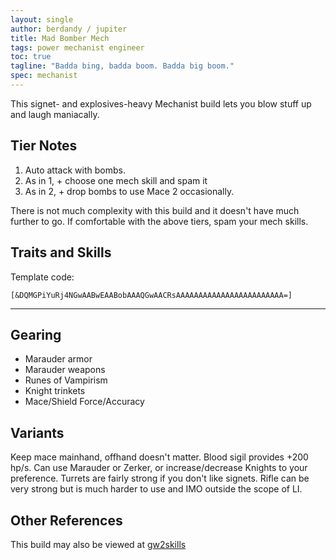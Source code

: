 ```yaml
---
layout: single
author: berdandy / jupiter
title: Mad Bomber Mech
tags: power mechanist engineer
toc: true
tagline: "Badda bing, badda boom. Badda big boom."
spec: mechanist
---
```


This signet- and explosives-heavy Mechanist build lets you blow stuff up and laugh maniacally.

## Tier Notes

1. Auto attack with bombs.
2. As in 1, + choose one mech skill and spam it
3. As in 2, + drop bombs to use Mace 2 occasionally. 

There is not much complexity with this build and it doesn't have much further to go. If comfortable with the above tiers, spam your mech skills.

## Traits and Skills

Template code:

`[&DQMGPiYuRj4NGwAABwEAABobAAAQGwAACRsAAAAAAAAAAAAAAAAAAAAAAAA=]`

---

<div
  data-armory-embed='skills'
  data-armory-ids='63049,5812,63253,63111,63095'
>
</div>
<div
  data-armory-embed='specializations'
  data-armory-ids='6,38,70'
  data-armory-6-traits='525,1944,1947'
  data-armory-38-traits='1930,1923,526'
  data-armory-70-traits='2296,2294,2298'
>
</div>
<script async src='https://unpkg.com/armory-embeds@^0.x.x/armory-embeds.js'></script>


## Gearing

- Marauder armor
- Marauder weapons
- Runes of Vampirism
- Knight trinkets
- Mace/Shield Force/Accuracy

## Variants

Keep mace mainhand, offhand doesn't matter. Blood sigil provides +200 hp/s. Can use Marauder or Zerker, or increase/decrease Knights to your preference. Turrets are fairly strong if you don't like signets. Rifle can be very strong but is much harder to use and IMO outside the scope of LI. 

## Other References

This build may also be viewed at [gw2skills](http://gw2skills.net/editor/?PegAk6lxy4YvMXWMO8LuRfA-zRRYiRDzI4xISCUpA8PA-e)


